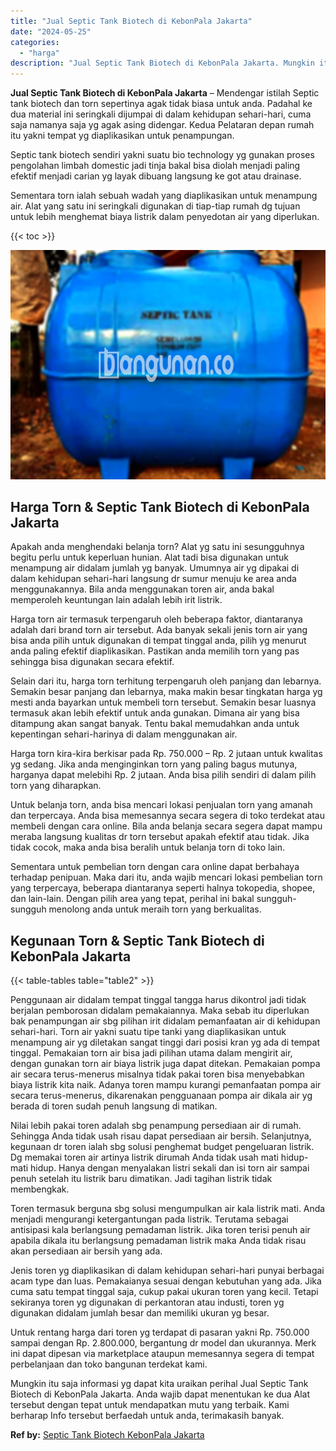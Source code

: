 ```yaml
---
title: "Jual Septic Tank Biotech di KebonPala Jakarta"
date: "2024-05-25"
categories: 
  - "harga"
description: "Jual Septic Tank Biotech di KebonPala Jakarta. Mungkin itu saja informasi yg dapat kita uraikan perihal Jual Septic Tank Biotech di KebonPala Jakarta. Anda w..."
---
```


**Jual Septic Tank Biotech di KebonPala Jakarta** – Mendengar istilah Septic tank biotech dan torn sepertinya agak tidak biasa untuk anda. Padahal ke dua material ini seringkali dijumpai di dalam kehidupan sehari-hari, cuma saja namanya saja yg agak asing didengar. Kedua Pelataran depan rumah itu yakni tempat yg diaplikasikan untuk penampungan.

Septic tank biotech sendiri yakni suatu bio technology yg gunakan proses pengolahan limbah domestic jadi tinja bakal bisa diolah menjadi paling efektif menjadi carian yg layak dibuang langsung ke got atau drainase.

Sementara torn ialah sebuah wadah yang diaplikasikan untuk menampung air. Alat yang satu ini seringkali digunakan di tiap-tiap rumah dg tujuan untuk lebih menghemat biaya listrik dalam penyedotan air yang diperlukan.

{{< toc >}}

![Jual Septic Tank Biotech di KebonPala Jakarta](/images/jual-bio-septictank-44.png)

## Harga Torn & Septic Tank Biotech di KebonPala Jakarta

Apakah anda menghendaki belanja torn? Alat yg satu ini sesungguhnya begitu perlu untuk keperluan hunian. Alat tadi bisa digunakan untuk menampung air didalam jumlah yg banyak. Umumnya air yg dipakai di dalam kehidupan sehari-hari langsung dr sumur menuju ke area anda menggunakannya. Bila anda menggunakan toren air, anda bakal memperoleh keuntungan lain adalah lebih irit listrik.

Harga torn air termasuk terpengaruh oleh beberapa faktor, diantaranya adalah dari brand torn air tersebut. Ada banyak sekali jenis torn air yang bisa anda pilih untuk digunakan di tempat tinggal anda, pilih yg menurut anda paling efektif diaplikasikan. Pastikan anda memilih torn yang pas sehingga bisa digunakan secara efektif.

Selain dari itu, harga torn terhitung terpengaruh oleh panjang dan lebarnya. Semakin besar panjang dan lebarnya, maka makin besar tingkatan harga yg mesti anda bayarkan untuk membeli torn tersebut. Semakin besar luasnya termasuk akan lebih efektif untuk anda gunakan. Dimana air yang bisa ditampung akan sangat banyak. Tentu bakal memudahkan anda untuk kepentingan sehari-harinya di dalam menggunakan air.

Harga torn kira-kira berkisar pada Rp. 750.000 – Rp. 2 jutaan untuk kwalitas yg sedang. Jika anda menginginkan torn yang paling bagus mutunya, harganya dapat melebihi Rp. 2 jutaan. Anda bisa pilih sendiri di dalam pilih torn yang diharapkan.

Untuk belanja torn, anda bisa mencari lokasi penjualan torn yang amanah dan terpercaya. Anda bisa memesannya secara segera di toko terdekat atau membeli dengan cara online. Bila anda belanja secara segera dapat mampu meraba langsung kualitas dr torn tersebut apakah efektif atau tidak. Jika tidak cocok, maka anda bisa beralih untuk belanja torn di toko lain.

Sementara untuk pembelian torn dengan cara online dapat berbahaya terhadap penipuan. Maka dari itu, anda wajib mencari lokasi pembelian torn yang terpercaya, beberapa diantaranya seperti halnya tokopedia, shopee, dan lain-lain. Dengan pilih area yang tepat, perihal ini bakal sungguh-sungguh menolong anda untuk meraih torn yang berkualitas.

## Kegunaan Torn & Septic Tank Biotech di KebonPala Jakarta

{{< table-tables table="table2" >}}

Penggunaan air didalam tempat tinggal tangga harus dikontrol jadi tidak berjalan pemborosan didalam pemakaiannya. Maka sebab itu diperlukan bak penampungan air sbg pilihan irit didalam pemanfaatan air di kehidupan sehari-hari. Torn air yakni suatu tipe tanki yang diaplikasikan untuk menampung air yg diletakan sangat tinggi dari posisi kran yg ada di tempat tinggal. Pemakaian torn air bisa jadi pilihan utama dalam mengirit air, dengan gunakan torn air biaya listrik juga dapat ditekan. Pemakaian pompa air secara terus-menerus misalnya tidak pakai toren bisa menyebabkan biaya listrik kita naik. Adanya toren mampu kurangi pemanfaatan pompa air secara terus-menerus, dikarenakan pengguanaan pompa air dikala air yg berada di toren sudah penuh langsung di matikan.

Nilai lebih pakai toren adalah sbg penampung persediaan air di rumah. Sehingga Anda tidak usah risau dapat persediaan air bersih. Selanjutnya, kegunaan dr toren ialah sbg solusi penghemat budget pengeluaran listrik. Dg memakai toren air artinya listrik dirumah Anda tidak usah mati hidup-mati hidup. Hanya dengan menyalakan listri sekali dan isi torn air sampai penuh setelah itu listrik baru dimatikan. Jadi tagihan listrik tidak membengkak.

Toren termasuk berguna sbg solusi mengumpulkan air kala listrik mati. Anda menjadi mengurangi ketergantungan pada listrik. Terutama sebagai antisipasi kala berlangsung pemadaman listrik. Jika toren terisi penuh air apabila dikala itu berlangsung pemadaman listrik maka Anda tidak risau akan persediaan air bersih yang ada.

Jenis toren yg diaplikasikan di dalam kehidupan sehari-hari punyai berbagai acam type dan luas. Pemakaianya sesuai dengan kebutuhan yang ada. Jika cuma satu tempat tinggal saja, cukup pakai ukuran toren yang kecil. Tetapi sekiranya toren yg digunakan di perkantoran atau industi, toren yg digunakan didalam jumlah besar dan memiliki ukuran yg besar.

Untuk rentang harga dari toren yg terdapat di pasaran yakni Rp. 750.000 sampai dengan Rp. 2.800.000, bergantung dr model dan ukurannya. Merk ini dapat dipesan via marketplace ataupun memesannya segera di tempat perbelanjaan dan toko bangunan terdekat kami.

Mungkin itu saja informasi yg dapat kita uraikan perihal Jual Septic Tank Biotech di KebonPala Jakarta. Anda wajib dapat menentukan ke dua Alat tersebut dengan tepat untuk mendapatkan mutu yang terbaik. Kami berharap Info tersebut berfaedah untuk anda, terimakasih banyak.

**Ref by:** [Septic Tank Biotech KebonPala Jakarta](https://id.wikipedia.org/wiki/Septic)
